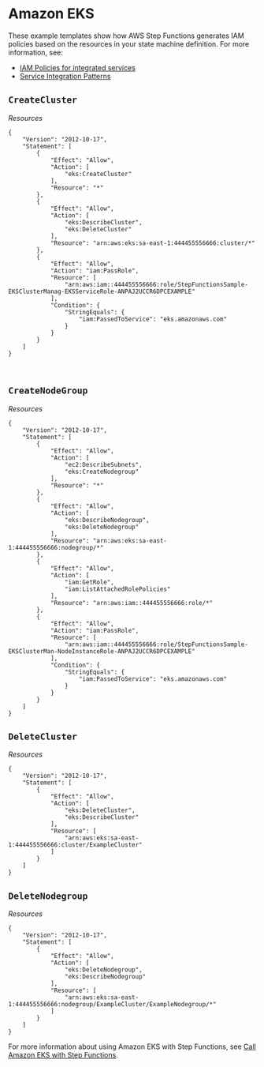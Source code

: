 # Amazon EKS<a name="eks-iam"></a>

These example templates show how AWS Step Functions generates IAM policies based on the resources in your state machine definition\. For more information, see:
+ [IAM Policies for integrated services](service-integration-iam-templates.md)
+ [Service Integration Patterns](connect-to-resource.md)

## `CreateCluster`<a name="eks-iam-createcluster"></a>

*Resources*

```
{
    "Version": "2012-10-17",
    "Statement": [
        {
            "Effect": "Allow",
            "Action": [
                "eks:CreateCluster"
            ],
            "Resource": "*"
        },
        {
            "Effect": "Allow",
            "Action": [
                "eks:DescribeCluster",
                "eks:DeleteCluster"
            ],
            "Resource": "arn:aws:eks:sa-east-1:444455556666:cluster/*"
        },
        {
            "Effect": "Allow",
            "Action": "iam:PassRole",
            "Resource": [
                "arn:aws:iam::444455556666:role/StepFunctionsSample-EKSClusterManag-EKSServiceRole-ANPAJ2UCCR6DPCEXAMPLE"
            ],
            "Condition": {
                "StringEquals": {
                    "iam:PassedToService": "eks.amazonaws.com"
                }
            }
        }
    ]
}
```

```


```

## `CreateNodeGroup`<a name="eks-iam-createnodegroup"></a>

*Resources*

```
{
    "Version": "2012-10-17",
    "Statement": [
        {
            "Effect": "Allow",
            "Action": [
                "ec2:DescribeSubnets",
                "eks:CreateNodegroup"
            ],
            "Resource": "*"
        },
        {
            "Effect": "Allow",
            "Action": [
                "eks:DescribeNodegroup",
                "eks:DeleteNodegroup"
            ],
            "Resource": "arn:aws:eks:sa-east-1:444455556666:nodegroup/*"
        },
        {
            "Effect": "Allow",
            "Action": [
                "iam:GetRole",
                "iam:ListAttachedRolePolicies"
            ],
            "Resource": "arn:aws:iam::444455556666:role/*"
        },
        {
            "Effect": "Allow",
            "Action": "iam:PassRole",
            "Resource": [
                "arn:aws:iam::444455556666:role/StepFunctionsSample-EKSClusterMan-NodeInstanceRole-ANPAJ2UCCR6DPCEXAMPLE"
            ],
            "Condition": {
                "StringEquals": {
                    "iam:PassedToService": "eks.amazonaws.com"
                }
            }
        }
    ]
}
```

## `DeleteCluster`<a name="eks-iam-deletecluster"></a>

*Resources*

```
{
    "Version": "2012-10-17",
    "Statement": [
        {
            "Effect": "Allow",
            "Action": [
                "eks:DeleteCluster",
                "eks:DescribeCluster"
            ],
            "Resource": [
                "arn:aws:eks:sa-east-1:444455556666:cluster/ExampleCluster"
            ]
        }
    ]
}
```

## `DeleteNodegroup`<a name="eks-iam-deletenodegroup"></a>

*Resources*

```
{
    "Version": "2012-10-17",
    "Statement": [
        {
            "Effect": "Allow",
            "Action": [
                "eks:DeleteNodegroup",
                "eks:DescribeNodegroup"
            ],
            "Resource": [
                "arn:aws:eks:sa-east-1:444455556666:nodegroup/ExampleCluster/ExampleNodegroup/*"
            ]
        }
    ]
}
```

For more information about using Amazon EKS with Step Functions, see [Call Amazon EKS with Step Functions](connect-eks.md)\.